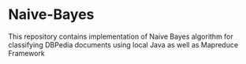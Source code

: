 # Naive-Bayes
This repository contains implementation of Naive Bayes algorithm for classifying DBPedia documents using local Java as well as Mapreduce Framework

